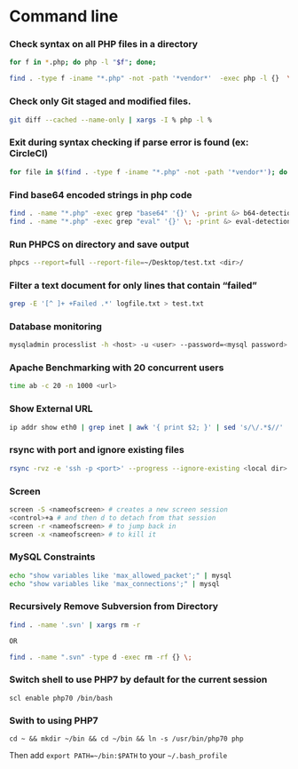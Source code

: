 # Command line

### Check syntax on all PHP files in a directory
``` bash
for f in *.php; do php -l "$f"; done;
```

``` bash
find . -type f -iname "*.php" -not -path '*vendor*'  -exec php -l {}  \;
```

### Check only Git staged and modified files.
``` bash
git diff --cached --name-only | xargs -I % php -l %
```

### Exit during syntax checking if parse error is found (ex: CircleCI)
``` bash
for file in $(find . -type f -iname "*.php" -not -path '*vendor*'); do php -l "$file"; done;
```

### Find base64 encoded strings in php code
``` bash
find . -name "*.php" -exec grep "base64" '{}' \; -print &> b64-detections.txt
find . -name "*.php" -exec grep "eval" '{}' \; -print &> eval-detections.txt
```
### Run PHPCS on directory and save output
``` bash
phpcs --report=full --report-file=~/Desktop/test.txt <dir>/
```

### Filter a text document for only lines that contain “failed”
``` bash
grep -E '[^ ]+ +Failed .*' logfile.txt > test.txt
```

### Database monitoring
``` bash
mysqladmin processlist -h <host> -u <user> --password=<mysql password>
```

### Apache Benchmarking with 20 concurrent users
``` bash
time ab -c 20 -n 1000 <url>
```

### Show External URL
``` bash
ip addr show eth0 | grep inet | awk '{ print $2; }' | sed 's/\/.*$//'
```

### rsync with port and ignore existing files
``` bash
rsync -rvz -e 'ssh -p <port>' --progress --ignore-existing <local dir> <user>@<host>:<remote dir>.
```

### Screen
``` bash
screen -S <nameofscreen> # creates a new screen session
<control>+a # and then d to detach from that session
screen -r <nameofscreen> # to jump back in
screen -x <nameofscreen> # to kill it
```

### MySQL Constraints
``` bash 
echo "show variables like 'max_allowed_packet';" | mysql
echo "show variables like 'max_connections';" | mysql
```

### Recursively Remove Subversion from Directory
``` bash
find . -name '.svn' | xargs rm -r

OR

find . -name ".svn" -type d -exec rm -rf {} \;
```

### Switch shell to use PHP7 by default for the current session
```scl enable php70 /bin/bash```

### Swith to using PHP7 
```cd ~ && mkdir ~/bin && cd ~/bin && ln -s /usr/bin/php70 php```

Then add `export PATH=~/bin:$PATH` to your `~/.bash_profile`
